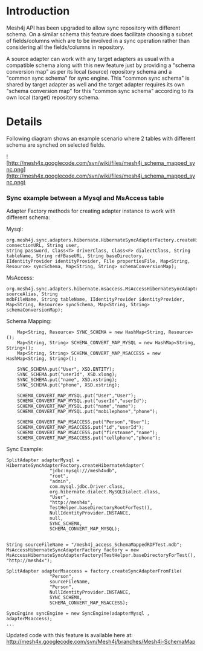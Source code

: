 # Introduction #

Mesh4j API has been upgraded to allow sync repository with different schema. On a similar schema this feature does facilitate choosing a subset of fields/columns which are to be involved in a sync operation rather than considering all the fields/columns in repository.

A source adapter can work with any target adapters as usual with a compatible schema along with this new feature just by providing a "schema conversion map" as per its local (source) repository schema and a "common sync schema" for sync engine. This "common sync schema" is shared by target adapter as well and the target adapter requires its own "schema conversion map" for this "common sync schema" according to its own local (target) repository schema.


# Details #

Following diagram shows an example scenario where 2 tables with different schema are synched on selected fields.

![http://mesh4x.googlecode.com/svn/wiki/files/mesh4j_schema_mapped_sync.png](http://mesh4x.googlecode.com/svn/wiki/files/mesh4j_schema_mapped_sync.png)


### Sync example between a Mysql and MsAccess table ###

Adapter Factory methods for creating adapter instance to work with different schema:

Mysql:
```
org.mesh4j.sync.adapters.hibernate.HibernateSyncAdapterFactory.createHibernateAdapter(String connectionURL, String user, 
String password, Class<T> driverClass, Class<F> dialectClass, String tableName, String rdfBaseURL, String baseDirectory, 
IIdentityProvider identityProvider, File propertiesFile, Map<String, Resource> syncSchema, Map<String, String> schemaConversionMap);
```


MsAccess:
```
org.mesh4j.sync.adapters.hibernate.msaccess.MsAccessHibernateSyncAdapterFactory.createSyncAdapterFromFile(String sourceAlias, String 
mdbFileName, String tableName, IIdentityProvider identityProvider, Map<String, Resource> syncSchema, Map<String, String> schemaConversionMap);
```


Schema Mapping:
```
	Map<String, Resource> SYNC_SCHEMA = new HashMap<String, Resource>();
	Map<String, String> SCHEMA_CONVERT_MAP_MYSQL = new HashMap<String, String>();
	Map<String, String> SCHEMA_CONVERT_MAP_MSACCESS = new HashMap<String, String>();
	
	SYNC_SCHEMA.put("User", XSD.ENTITY);
	SYNC_SCHEMA.put("userId", XSD.xlong);
	SYNC_SCHEMA.put("name", XSD.xstring);
	SYNC_SCHEMA.put("phone", XSD.xstring);
		
	SCHEMA_CONVERT_MAP_MYSQL.put("User","User");
	SCHEMA_CONVERT_MAP_MYSQL.put("userId","userId");
	SCHEMA_CONVERT_MAP_MYSQL.put("name","name");
	SCHEMA_CONVERT_MAP_MYSQL.put("mobilephone","phone");
		
	SCHEMA_CONVERT_MAP_MSACCESS.put("Person","User");
	SCHEMA_CONVERT_MAP_MSACCESS.put("id","userId");
	SCHEMA_CONVERT_MAP_MSACCESS.put("firstname","name");
	SCHEMA_CONVERT_MAP_MSACCESS.put("cellphone","phone");
```


Sync Example:
```
SplitAdapter adapterMysql = HibernateSyncAdapterFactory.createHibernateAdapter(
				"jdbc:mysql:///mesh4xdb", 
				"root", 
				"admin", 
				com.mysql.jdbc.Driver.class,
				org.hibernate.dialect.MySQLDialect.class,
				"User", 
				"http://mesh4x", 
				TestHelper.baseDirectoryRootForTest(),
				NullIdentityProvider.INSTANCE,
				null, 
				SYNC_SCHEMA,
				SCHEMA_CONVERT_MAP_MYSQL);
		
		
String sourceFileName = "/mesh4j_access_SchemaMappedRDFTest.mdb";
MsAccessHibernateSyncAdapterFactory factory = new MsAccessHibernateSyncAdapterFactory(TestHelper.baseDirectoryForTest(), "http://mesh4x");

SplitAdapter adapterMsaccess = factory.createSyncAdapterFromFile(
				"Person", 
				sourceFileName, 
				"Person", 
				NullIdentityProvider.INSTANCE, 
				SYNC_SCHEMA, 
				SCHEMA_CONVERT_MAP_MSACCESS);
		
SyncEngine syncEngine = new SyncEngine(adapterMysql , adapterMsaccess);
...
```


Updated code with this feature is available here at:
http://mesh4x.googlecode.com/svn/Mesh4j/branches/Mesh4j-SchemaMap